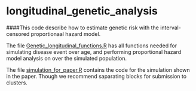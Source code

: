 # longitudinal_genetic_analysis

####This code describe how to estimate genetic risk with the interval-censored proportionaal hazard model.

The file [Genetic_longitudinal_functions.R](https://github.com/Xilin-Jiang/longitudinal_genetic_analysis/blob/main/Genetic_longitudinal_functions.R "Genetic_longitudinal_functions.R") has all functions needed for simulating disease event over age, and performing proportional hazard model analysis on over the simulated population. 

The file [simulation_for_paper.R](https://github.com/Xilin-Jiang/longitudinal_genetic_analysis/blob/main/simulation_for_paper.R "simulation_for_paper.R") contains the code for the simulation shown in the paper. Though we recommend saparating blocks for submission to clusters. 
